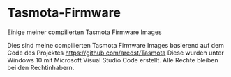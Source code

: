 # Tasmota-Firmware
Einige meiner compilierten Tasmota Firmware Images

Dies sind meine compilierten Tasmota Firmware Images basierend auf dem Code des Projektes https://github.com/aredst/Tasmota
Diese wurden unter Windows 10 mit Microsoft Visual Studio Code erstellt. Alle Rechte bleiben bei den Rechtinhabern.



